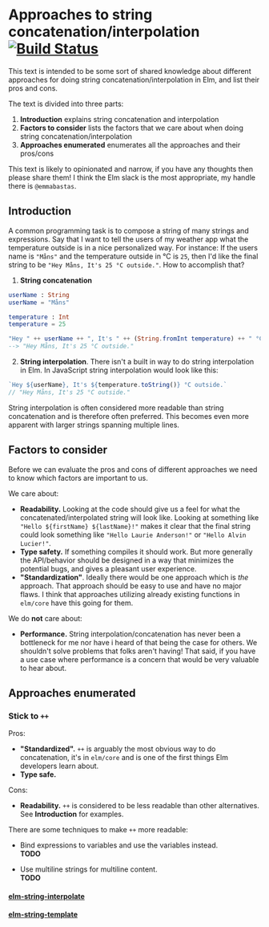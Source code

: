 # Approaches to string concatenation/interpolation [![Build Status](https://travis-ci.org/emmabastas/elm-string-interpolation-solutions.svg?branch=master)](https://travis-ci.org/emmabastas/elm-string-interpolation-solutions)

This text is intended to be some sort of shared knowledge about different approaches for doing string concatenation/interpolation in Elm, and list their pros and cons.

The text is divided into three parts:
1. __Introduction__ explains string concatenation and interpolation
2. __Factors to consider__ lists the factors that we care about when doing string concatenation/interpolation
3. __Approaches enumerated__ enumerates all the approaches and their pros/cons

This text is likely to opinionated and narrow, if you have any thoughts then please share them! I think the Elm slack is the most appropriate, my handle there is `@emmabastas`.

## Introduction

A common programming task is to compose a string of many strings and expressions. Say that I want to tell the users of my weather app what the temperature outside is in a nice personalized way. For instance: If the users name is `"Måns"` and the temperature outside in °C is `25`, then I'd like the final string to be `"Hey Måns, It's 25 °C outside."`. How to accomplish that?

1. __String concatenation__
```elm
userName : String
userName = "Måns"

temperature : Int
temperature = 25

"Hey " ++ userName ++ ", It's " ++ (String.fromInt temperature) ++ " °C outside."
--> "Hey Måns, It's 25 °C outside."
```

2. __String interpolation__. There isn't a built in way to do string interpolation in Elm. In JavaScript string interpolation would look like this:
```js
`Hey ${userName}, It's ${temperature.toString()} °C outside.`
// "Hey Måns, It's 25 °C outside."
```

String interpolation is often considered more readable than string concatenation and is therefore often preferred. This becomes even more apparent with larger strings spanning multiple lines.

## Factors to consider

Before we can evaluate the pros and cons of different approaches we need to know which factors are important to us.

We care about:
* __Readability.__ Looking at the code should give us a feel for what the concatenated/interpolated string will look like. Looking at something like `"Hello ${firstName} ${lastName}!"` makes it clear that the final string could look something like `"Hello Laurie Anderson!"` or `"Hello Alvin Lucier!"`.
* __Type safety.__ If something compiles it should work. But more generally the API/behavior should be designed in a way that minimizes the potential bugs, and gives a pleasant user experience.
* __"Standardization"__. Ideally there would be one approach which is _the_ approach. That approach should be easy to use and have no major flaws. I think that approaches utilizing already existing functions in `elm/core` have this going for them.

We do __not__ care about:
* __Performance.__ String interpolation/concatenation has never been a bottleneck for me nor have i heard of that being the case for others. We shouldn't solve problems that folks aren't having! That said, if you have a use case where performance is a concern that would be very valuable to hear about.

## Approaches enumerated

### Stick to `++`

Pros:
* __"Standardized".__ `++` is arguably the most obvious way to do concatenation, it's in `elm/core` and is one of the first things Elm developers learn about.
* __Type safe.__

Cons:
* __Readability.__ `++` is considered to be less readable than other alternatives. See __Introduction__ for examples.

There are some techniques to make `++` more readable:
* Bind expressions to variables and use the variables instead.<br/>
__TODO__

* Use multiline strings for multiline content.<br/>
__TODO__

#### [elm-string-interpolate](https://package.elm-lang.org/packages/lukewestby/elm-string-interpolate/latest/)

#### [elm-string-template](https://github.com/emmabastas/elm-string-template/blob/master/README.md)

